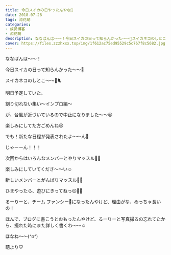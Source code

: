 ```yaml
---
title: 今日スイカの日やったんやな🍉
date: 2018-07-28
tags: 涼花萌
categories: 
- 成员博客
- 涼花萌
description: ななばんは〜〜！今日スイカの日って知らんかった〜〜🍉スイカネコのしとこ〜〜🍉🐈明日予定していた、割り切れない集い〜インプロ編〜が、台風が...
cover: https://files.zzzhxxx.top/img/1f612ac75ed95529c5c767f8c5682.jpg 
---
```






ななばんは〜〜！



今日スイカの日って知らんかった〜〜🍉



スイカネコのしとこ〜〜🍉🐈














明日予定していた、

割り切れない集い〜インプロ編〜

が、台風が近づいているので中止になりました〜〜😢




楽しみにしてた方ごめんね😢







でも！新たな日程が発表されたよ〜〜ん🤗



じゃーーん！！！








次回からはいろんなメンバーとやりマッスル💪🏻


楽しみにしていてくださ〜〜い☺️




新しいメンバーとがんばりマッスル💪🏻




ひまやったら、遊びにきってねっ😉💓💓












るーりーと、チーム ファンシー🍬になったんやけど、理由がな、めっちゃ長いの！

ほんで、ブログに書こうとおもったんやけど、るーりーと写真撮るの忘れてたから、撮れた時にまた詳しく書くわ〜〜☺️







ほなね〜〜(*^o^*)




萌より♡


